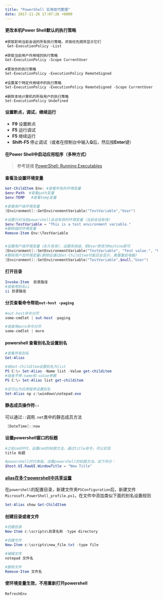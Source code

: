 ```yaml
---
title: "PowerShell 实用技巧整理"
date: 2017-11-26 17:07:26 +0800
---
```


#### 更改本机**Power Shell**默认的执行策略

```shell
#获取影响当前会话的所有执行策略，并按优先顺序显示它们
 Get-ExecutionPolicy -List
 
#获取当前用户作用域的执行策略
Get-ExecutionPolicy -Scope CurrentUser

#更改你的执行策略
Set-ExecutionPolicy -ExecutionPolicy RemoteSigned

#设置某个特定作用域中的执行策略
Set-ExecutionPolicy -ExecutionPolicy RemoteSigned -Scope CurrentUser

#删除本地计算机的所有用户的执行策略
Set-ExecutionPolicy Undefined
```

#### 设置断点，调试，继续运行

+ **F9** 设置断点
+ **F5** 运行调试
+ **F5** 继续运行
+ **Shift-F5** 停止调试（或者在控制台中输入**Q**后，然后按**Enter**键）

####  在**Power Shell**中启动应用程序（多种方式）

> 参考链接
> [PowerShell: Running Executables](https://social.technet.microsoft.com/wiki/contents/articles/7703.powershell-running-executables.aspx)  

#### 查看及设置环境变量

```powershell
Get-ChildItem Env: #查看所有的环境变量
$env:Path  #查看path变量
$env:TEMP   #查看temp变量

#查看用户级环境变量
[Environment]::GetEnvironmentVariable("TestVariable","User")

#设置只对当前powershell会话有效的环境变量（当前会话有效）
$env:TestVariable = "This is a test environment variable."
#删除临时环境变量
Remove-Item Env:\TestVariable


#设置用户级环境变量（永久有效），设置系统级，把User修改为Machine即可
[Environment]::SetEnvironmentVariable("TestVariable", "Test value.", "User")
#删除用户及环境变量(删除后通过Get-ChildItem可能还会显示，需要重启电脑)
[Environment]::SetEnvironmentVariable("TestVariable",$null,"User")
```

#### 打开目录

```powershell
Invoke-Item  目录路径
#或者用别名ii
ii 目录路径
```

#### 分页查看命令帮助`out-host -paging`

```powershell
#out-host命令分页
some-cmdlet | out-host -paging

#或者用more命令分页
some-cmdlet | more
```

#### powershell 查看别名及设置别名

```powershell
#查看所有别名
Get-Alias

#给Get-ChildItem设置别名为list
PS C:\> Set-Alias -Name list -Value get-childitem
#或者不带-name和-value参数
PS C:\> Set-Alias list get-childitem

#还可以为应用程序设置别名
Set-Alias np c:\windows\notepad.exe
```

#### 静态成员操作符`::`

可以通过`::`调用`.net`类中的静态成员方法

```powershell
 [DateTime]::now
```

#### 设置powershell窗口的标题

```powershell
#之前cmd时代，设置cmd的标题方法，通过title命令，可以实现
title 标题

#powershell时代来临，设置powershell的标题方法，如下所示：
$host.UI.RawUI.WindowTitle = "New Title"
```

#### [alias在多个powershell中共享设置](https://technet.microsoft.com/en-us/library/ee176913.aspx)

在`powershell`的配置目录，新建文件夹`PSConfiguration`后，新建文件`Microsoft.PowerShell_profile.ps1`，在文件中添加类似下面的别名设置规则

```powershell
Set-Alias show Get-ChildItem
```

#### 创建目录或者文件

```powershell
#创建目录
New-Item c:\scripts\目录名称 -type directory

#创建文件
New-Item c:\scripts\new_file.txt -type file

#编辑文件
notepad 文件名

#删除文件
Remove-Item 文件名
```

#### 使环境变量生效，不用重新打开powershell

```powershell
RefreshEnv
```

